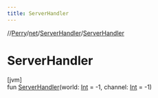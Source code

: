 ```yaml
---
title: ServerHandler
---
```

//[Perry](../../../index.html)/[net](../index.html)/[ServerHandler](index.html)/[ServerHandler](-server-handler.html)



# ServerHandler



[jvm]\
fun [ServerHandler](-server-handler.html)(world: [Int](https://kotlinlang.org/api/latest/jvm/stdlib/kotlin/-int/index.html) = -1, channel: [Int](https://kotlinlang.org/api/latest/jvm/stdlib/kotlin/-int/index.html) = -1)




